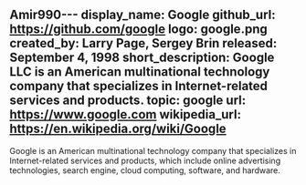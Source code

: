 Amir990---
display_name: Google
github_url: https://github.com/google
logo: google.png
created_by: Larry Page, Sergey Brin
released: September 4, 1998
short_description: Google LLC is an American multinational technology company that specializes in Internet-related services and products.
topic: google
url: https://www.google.com
wikipedia_url: https://en.wikipedia.org/wiki/Google
---
Google is an American multinational technology company that specializes in Internet-related services and products, which include online advertising technologies, search engine, cloud computing, software, and hardware.
